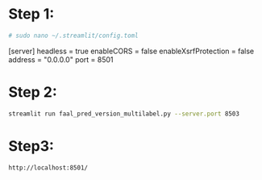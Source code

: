 # Step 1: 

```bash
# sudo nano ~/.streamlit/config.toml
```
[server]
headless = true
enableCORS = false
enableXsrfProtection = false
address = "0.0.0.0"
port = 8501

# Step 2:

```bash
streamlit run faal_pred_version_multilabel.py --server.port 8503
  ```
# Step3:
```bash
http://localhost:8501/
  ```
